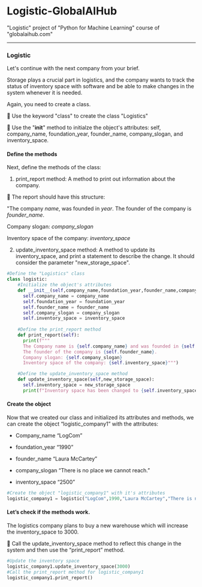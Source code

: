 # Logistic-GlobalAIHub
"Logistic" project of "Python for Machine Learning" course of "globalaihub.com"

<hr />

### Logistic
Let's continue with the next company from your brief.

Storage plays a crucial part in logistics, and the company wants to track the status of inventory space with software and be able to make changes in the system whenever it is needed.

Again, you need to create a class.

📌 Use the keyword "class" to create the class "Logistics" 

📌 Use the "__init__" method to initialze the object's attributes: self, company_name, foundation_year, founder_name,  company_slogan, and inventory_space.

#### Define the methods

Next, define the methods of the class:

1. print_report method: A method to print out information about the company. 

  📌 The report should have this structure: 

  "The company *name*, was founded in *year*. The founder of the company is *founder_name*. 

  Company slogan: *company_slogan*

  Inventory space of the company: *inventory_space*


2. update_inventory_space method: A method to update its inventory_space, and print a statement to describe the change.
It should consider the parameter "new_storage_space".

```Python
#Define the "Logistics" class
class logistic:
    #Initialize the object's attributes 
    def __init__(self,company_name,foundation_year,founder_name,company_slogan,inventory_space):
      self.company_name = company_name
      self.foundation_year = foundation_year
      self.founder_name = founder_name
      self.company_slogan = company_slogan
      self.inventory_space = inventory_space
        
    #Define the print_report method
    def print_report(self):
      print(f"""
      The Company name is {self.company_name} and was founded in {self.foundation_year}
      The founder of the company is {self.founder_name}.
      Company slogan: {self.company_slogan}
      Inventory space of the company: {self.inventory_space}""")

    #Define the update_inventory_space method
    def update_inventory_space(self,new_storage_space):
      self.inventory_space = new_storage_space
      print(f"Inventory space has been changed to {self.inventory_space} !")
```
#### Create the object 
Now that we created our class and initialized its attributes and methods, we can create the object “logistic_company1” with the attributes: 

* Company_name “LogCom”

* foundation_year “1990”

* founder_name “Laura McCartey”

* company_slogan “There is no place we cannot reach.” 

* inventory_space “2500”

```Python
#Create the object "logistic_company1" with it's attributes
logistic_company1 = logistic("LogCom",1990,"Laura McCartey","There is no place we cannot reach.",2500)
```

#### Let’s check if the methods work.
The logistics company plans to buy a new warehouse which will increase the inventory_space to 3000. 

📌 Call the update_inventory_space method to reflect this change in the system and then use the “print_report” method.

```Python
#Update the inventory space
logistic_company1.update_inventory_space(3000)
#Call the print_report method for logistic_company1
logistic_company1.print_report()
```
